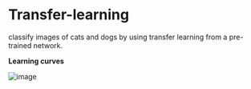 # Transfer-learning

classify images of cats and dogs by using transfer learning from a pre-trained network.

**Learning curves**

![image](https://user-images.githubusercontent.com/72288293/163888725-e9a5a653-87f4-4597-8124-fc4970d49b64.png)

